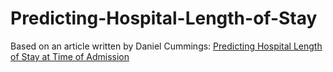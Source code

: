 # Predicting-Hospital-Length-of-Stay
Based on an article written by Daniel Cummings: [Predicting Hospital Length of Stay at Time of Admission](https://towardsdatascience.com/predicting-hospital-length-of-stay-at-time-of-admission-55dfdfe69598)
